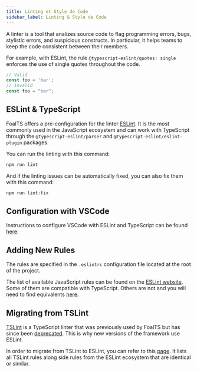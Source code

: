```yaml
---
title: Linting et Style de Code
sidebar_label: Linting & Style de Code
---
```



A linter is a tool that analizes source code to flag programming errors, bugs, stylistic errors, and suspicious constructs. In particular, it helps teams to keep the code consistent between their members.

For example, with ESLint, the rule `@typescript-eslint/quotes: single` enforces the use of single quotes throughout the code.

```typescript
// Valid
const foo = 'bar';
// Invalid
const foo = "bar";
```

## ESLint & TypeScript

FoalTS offers a pre-configuration for the linter [ESLint](https://eslint.org/). It is the most commonly used in the JavaScript ecosystem and can work with TypeScript through the `@typescript-eslint/parser` and `@typescript-eslint/eslint-plugin` packages.

You can run the linting with this command:
```sh
npm run lint
```

And if the linting issues can be automatically fixed, you can also fix them with this command:
```sh
npm run lint:fix
```


## Configuration with VSCode

Instructions to configure VSCode with ESLint and TypeScript can be found [here](./vscode.md).

## Adding New Rules

The rules are specified in the `.eslintrc` configuration file located at the root of the project.

The list of available JavaScript rules can be found on the [ESLint website](https://eslint.org/docs/rules/). Some of them are compatible with TypeScript. Others are not and you will need to find equivalents [here](https://github.com/typescript-eslint/typescript-eslint/tree/master/packages/eslint-plugin#supported-rules).

## Migrating from TSLint

[TSLint](https://palantir.github.io/tslint/) is a TypeScript linter that was previously used by FoalTS but has since been [deprecated](https://medium.com/palantir/tslint-in-2019-1a144c2317a9). This is why new versions of the framework use ESLint.

In order to migrate from TSLint to ESLint, you can refer to this [page](https://github.com/typescript-eslint/typescript-eslint/blob/master/packages/eslint-plugin/ROADMAP.md). It lists all TSLint rules along side rules from the ESLint ecosystem that are identical or similar.